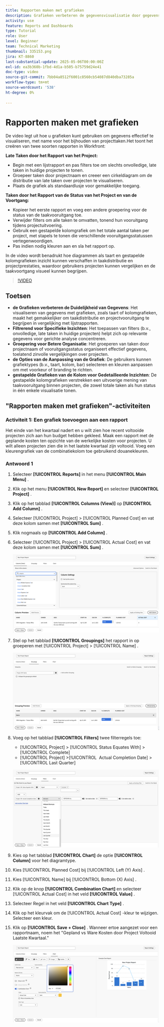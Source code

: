 ```yaml
---
title: Rapporten maken met grafieken
description: Grafieken verbeteren de gegevensvisualisatie door gegevensinzichten door klantgerichte filters, groeperingen, en gestapelde kolomformaten te organiseren, die analyse helderder en actiever maken.
activity: use
feature: Reports and Dashboards
type: Tutorial
role: User
level: Beginner
team: Technical Marketing
thumbnail: 335153.png
jira: KT-8860
last-substantial-update: 2025-05-06T00:00:00Z
exl-id: ea3b360b-1fbd-4d1a-b505-b75759d24e41
doc-type: video
source-git-commit: 7bb04a8512f6001c8560cb54087d840dba73285a
workflow-type: tm+mt
source-wordcount: '538'
ht-degree: 0%

---
```


# Rapporten maken met grafieken

De video legt uit hoe u grafieken kunt gebruiken om gegevens effectief te visualiseren, met name voor het bijhouden van projecttaken. &#x200B; Het toont het creëren van twee soorten rapporten in Workfront:

**Late Taken door het Rapport van het Project:**

* Begin met een lijstrapport en pas filters toe om slechts onvolledige, late taken in huidige projecten te tonen. &#x200B;
* Groepeer taken door projectnaam en creeer een cirkeldiagram om de distributie van late taken over projecten te visualiseren. &#x200B;
* Plaats de grafiek als standaardlusje voor gemakkelijke toegang. &#x200B;

**Taken door het Rapport van de Status van het Project en van de Voortgang:**

* Kopieer het eerste rapport en voeg een andere groepering voor de status van de taakvooruitgang toe.
* Verwijder filters om alle taken te omvatten, tonend hun vooruitgang tijdens projectuitvoering.
* Gebruik een gestapelde kolomgrafiek om het totale aantal taken per project, met stapels te tonen die verschillende vooruitgangsstatussen vertegenwoordigen.
* Pas indien nodig kleuren aan en sla het rapport op.

In de video wordt benadrukt hoe diagrammen als taart en gestapelde kolomgrafieken inzicht kunnen verschaffen in taakdistributie en projectprestaties, waardoor gebruikers projecten kunnen vergelijken en de taakvoortgang visueel kunnen begrijpen. &#x200B;

>[!VIDEO](https://video.tv.adobe.com/v/335155/?quality=12&learn=on)

## Toetsen

* **de Grafieken verbeteren de Duidelijkheid van Gegevens**: Het visualiseren van gegevens met grafieken, zoals taart of kolomgrafieken, maakt het gemakkelijker om taakdistributie en projectvooruitgang te begrijpen in vergelijking met lijstrapporten. &#x200B;
* **Filtrerend voor Specifieke Inzichten**: Het toepassen van filters (b.v., onvolledige, late taken in huidige projecten) helpt zich op relevante gegevens voor gerichte analyse concentreren. &#x200B;
* **Groepering voor Betere Organisatie**: Het groeperen van taken door projectnaam of vooruitgangsstatus organiseert effectief gegevens, toelatend zinvolle vergelijkingen over projecten. &#x200B;
* **de Opties van de Aanpassing van de Grafiek**: De gebruikers kunnen grafiektypes (b.v., taart, kolom, bar) selecteren en kleuren aanpassen om met voorkeur of branding te richten. &#x200B;
* **gestapelde Grafieken van de Kolom voor Gedetailleerde Inzichten**: De gestapelde kolomgrafieken verstrekken een uitvoerige mening van taakvooruitgang binnen projecten, die zowel totale taken als hun status in één enkele visualisatie tonen.


## &quot;Rapporten maken met grafieken&quot;-activiteiten

### Activiteit 1: Een grafiek toevoegen aan een rapport

Het einde van het kwartaal nadert en u wilt zien hoe recent voltooide projecten zich aan hun budget hebben gekleed. Maak een rapport met de geplande kosten ten opzichte van de werkelijke kosten voor projecten. U wilt alleen projecten zien die in het laatste kwartaal zijn voltooid. Voeg een kleurengrafiek van de combinatiekolom toe gebruikend douanekleuren.

### Antwoord 1

1. Selecteer **[!UICONTROL Reports]** in het menu **[!UICONTROL Main Menu]** .
1. Klik op het menu **[!UICONTROL New Report]** en selecteer **[!UICONTROL Project]** .
1. Klik op het tabblad **[!UICONTROL Columns (View)]** op **[!UICONTROL Add Column]** .
1. Selecteer [!UICONTROL Project] > [!UICONTROL Planned Cost] en vat deze kolom samen met **[!UICONTROL Sum]** .
1. Klik nogmaals op **[!UICONTROL Add Column]** .
1. Selecteer [!UICONTROL Project] > [!UICONTROL Actual Cost] en vat deze kolom samen met **[!UICONTROL Sum]** .

   ![ een beeld van het scherm om kolommen aan een rapport toe te voegen ](assets/chart-report-columns.png)

1. Stel op het tabblad **[!UICONTROL Groupings]** het rapport in op groeperen met [!UICONTROL Project] > [!UICONTROL Name] .

   ![ een beeld van het scherm om groeperingen aan een rapport toe te voegen ](assets/chart-report-groupings.png)

1. Voeg op het tabblad **[!UICONTROL Filters]** twee filterregels toe:

   * [!UICONTROL Project] > [!UICONTROL Status Equates With] > [!UICONTROL Complete]
   * [!UICONTROL Project] >[!UICONTROL &#x200B; Actual Completion Date] > [!UICONTROL Last Quarter]

   ![ een beeld van het scherm om filters aan een rapport toe te voegen ](assets/chart-report-filters.png)

1. Kies op het tabblad **[!UICONTROL Chart]** de optie **[!UICONTROL Column]** voor het diagramtype.
1. Kies [!UICONTROL Planned Cost] bij [!UICONTROL Left (Y) Axis] .
1. Kies [!UICONTROL Name] bij [!UICONTROL Bottom (X) Axis] .
1. Klik op de knop **[!UICONTROL Combination Chart]** en selecteer [!UICONTROL Actual Cost] in het veld **[!UICONTROL Value]** .
1. Selecteer Regel in het veld **[!UICONTROL Chart Type]** .
1. Klik op het kleurvak om de [!UICONTROL Actual Cost] -kleur te wijzigen. Selecteer een kleur.
1. Klik op **[!UICONTROL Save + Close]** . Wanneer ertoe aangezet voor een rapportnaam, noem het &quot;Gepland vs Ware Kosten door Project Voltooid Laatste Kwartaal.&quot;

   ![ een beeld van het scherm om een grafiek aan een rapport toe te voegen ](assets/chart-report-chart.png)
